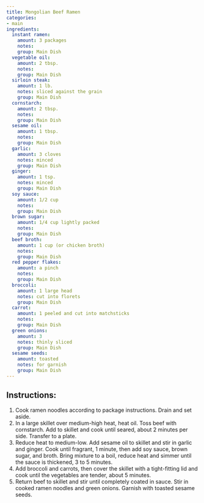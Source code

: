 ```yaml
---
title: Mongolian Beef Ramen
categories:
- main
ingredients:
  instant ramen:
    amount: 3 packages
    notes: 
    group: Main Dish
  vegetable oil:
    amount: 2 tbsp.
    notes: 
    group: Main Dish
  sirloin steak:
    amount: 1 lb.
    notes: sliced against the grain
    group: Main Dish
  cornstarch:
    amount: 2 tbsp.
    notes: 
    group: Main Dish
  sesame oil:
    amount: 1 tbsp.
    notes: 
    group: Main Dish
  garlic:
    amount: 3 cloves
    notes: minced
    group: Main Dish
  ginger:
    amount: 1 tsp.
    notes: minced
    group: Main Dish
  soy sauce:
    amount: 1/2 cup
    notes: 
    group: Main Dish
  brown sugar:
    amount: 1/4 cup lightly packed
    notes: 
    group: Main Dish
  beef broth:
    amount: 1 cup (or chicken broth)
    notes: 
    group: Main Dish
  red pepper flakes:
    amount: a pinch
    notes: 
    group: Main Dish
  broccoli:
    amount: 1 large head
    notes: cut into florets
    group: Main Dish
  carrot:
    amount: 1 peeled and cut into matchsticks
    notes: 
    group: Main Dish
  green onions:
    amount: 3
    notes: thinly sliced
    group: Main Dish
  sesame seeds:
    amount: toasted
    notes: for garnish
    group: Main Dish
---
```

## Instructions:
1.	Cook ramen noodles according to package instructions. Drain and set aside. 
2.	In a large skillet over medium-high heat, heat oil. Toss beef with cornstarch. Add to skillet and cook until seared, about 2 minutes per side. Transfer to a plate.
3.	Reduce heat to medium-low. Add sesame oil to skillet and stir in garlic and ginger. Cook until fragrant, 1 minute, then add soy sauce, brown sugar, and broth. Bring mixture to a boil, reduce heat and simmer until the sauce is thickened, 3 to 5 minutes.
4.	Add broccoli and carrots, then cover the skillet with a tight-fitting lid and cook until the vegetables are tender, about 5 minutes.
5.	Return beef to skillet and stir until completely coated in sauce. Stir in cooked ramen noodles and green onions. Garnish with toasted sesame seeds.

